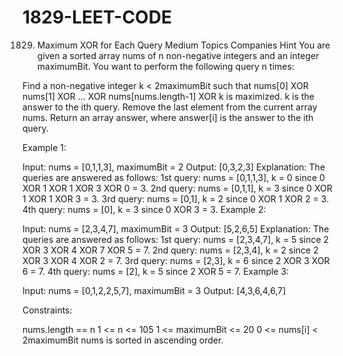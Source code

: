 # 1829-LEET-CODE

1829. Maximum XOR for Each Query
Medium
Topics
Companies
Hint
You are given a sorted array nums of n non-negative integers and an integer maximumBit. You want to perform the following query n times:

Find a non-negative integer k < 2maximumBit such that nums[0] XOR nums[1] XOR ... XOR nums[nums.length-1] XOR k is maximized. k is the answer to the ith query.
Remove the last element from the current array nums.
Return an array answer, where answer[i] is the answer to the ith query.

 

Example 1:

Input: nums = [0,1,1,3], maximumBit = 2
Output: [0,3,2,3]
Explanation: The queries are answered as follows:
1st query: nums = [0,1,1,3], k = 0 since 0 XOR 1 XOR 1 XOR 3 XOR 0 = 3.
2nd query: nums = [0,1,1], k = 3 since 0 XOR 1 XOR 1 XOR 3 = 3.
3rd query: nums = [0,1], k = 2 since 0 XOR 1 XOR 2 = 3.
4th query: nums = [0], k = 3 since 0 XOR 3 = 3.
Example 2:

Input: nums = [2,3,4,7], maximumBit = 3
Output: [5,2,6,5]
Explanation: The queries are answered as follows:
1st query: nums = [2,3,4,7], k = 5 since 2 XOR 3 XOR 4 XOR 7 XOR 5 = 7.
2nd query: nums = [2,3,4], k = 2 since 2 XOR 3 XOR 4 XOR 2 = 7.
3rd query: nums = [2,3], k = 6 since 2 XOR 3 XOR 6 = 7.
4th query: nums = [2], k = 5 since 2 XOR 5 = 7.
Example 3:

Input: nums = [0,1,2,2,5,7], maximumBit = 3
Output: [4,3,6,4,6,7]
 

Constraints:

nums.length == n
1 <= n <= 105
1 <= maximumBit <= 20
0 <= nums[i] < 2maximumBit
nums​​​ is sorted in ascending order.
